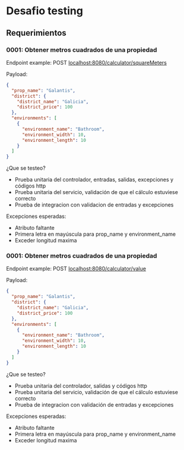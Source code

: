 # Desafio testing

## Requerimientos

### 0001: Obtener metros cuadrados de una propiedad

Endpoint example: POST [localhost:8080/calculator/squareMeters]()

Payload:

````json
{
  "prop_name": "Galantis",
  "district": {
    "district_name": "Galicia",
    "district_price": 100
  },
  "environments": [
    {
      "environment_name": "Bathroom",
      "environment_width": 10,
      "environment_length": 10
    }
  ]
}
````

¿Que se testeo?
- Prueba unitaria del controlador, entradas, salidas, excepciones y códigos http
- Prueba unitaria del servicio, validación de que el cálculo estuviese correcto
- Prueba de integracion con validacion de entradas y excepciones

Excepciones esperadas:
- Atributo faltante
- Primera letra en mayúscula para prop_name y environment_name
- Exceder longitud maxima

### 0001: Obtener metros cuadrados de una propiedad

Endpoint example: POST [localhost:8080/calculator/value]()

Payload:

````json
{
  "prop_name": "Galantis",
  "district": {
    "district_name": "Galicia",
    "district_price": 100
  },
  "environments": [
    {
      "environment_name": "Bathroom",
      "environment_width": 10,
      "environment_length": 10
    }
  ]
}
````

¿Que se testeo?
- Prueba unitaria del controlador, salidas y códigos http
- Prueba unitaria del servicio, validación de que el cálculo estuviese correcto
- Prueba de integracion con validación de entradas y excepciones

Excepciones esperadas:
- Atributo faltante
- Primera letra en mayúscula para prop_name y environment_name
- Exceder longitud maxima

